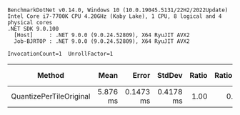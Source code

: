 ```

BenchmarkDotNet v0.14.0, Windows 10 (10.0.19045.5131/22H2/2022Update)
Intel Core i7-7700K CPU 4.20GHz (Kaby Lake), 1 CPU, 8 logical and 4 physical cores
.NET SDK 9.0.100
  [Host]     : .NET 9.0.0 (9.0.24.52809), X64 RyuJIT AVX2
  Job-BJRTOP : .NET 9.0.0 (9.0.24.52809), X64 RyuJIT AVX2

InvocationCount=1  UnrollFactor=1  

```
| Method                  | Mean     | Error     | StdDev    | Ratio | RatioSD | Allocated | Alloc Ratio |
|------------------------ |---------:|----------:|----------:|------:|--------:|----------:|------------:|
| QuantizePerTileOriginal | 5.876 ms | 0.1473 ms | 0.4178 ms |  1.00 |    0.10 |   1.23 MB |        1.00 |
